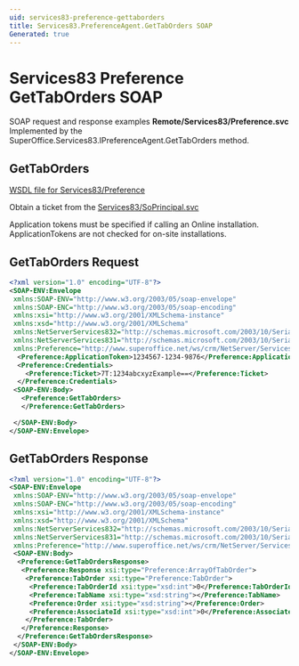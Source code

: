 ```yaml
---
uid: services83-preference-gettaborders
title: Services83.PreferenceAgent.GetTabOrders SOAP
Generated: true
---
```


# Services83 Preference GetTabOrders SOAP

SOAP request and response examples **Remote/Services83/Preference.svc**
Implemented by the <see cref="M:SuperOffice.Services83.IPreferenceAgent.GetTabOrders">SuperOffice.Services83.IPreferenceAgent.GetTabOrders</see> method.

## GetTabOrders






[WSDL file for Services83/Preference](../Services83-Preference.md)

Obtain a ticket from the [Services83/SoPrincipal.svc](../SoPrincipal/index.md)

Application tokens must be specified if calling an Online installation. ApplicationTokens are not checked for on-site installations.

## GetTabOrders Request

```xml
<?xml version="1.0" encoding="UTF-8"?>
<SOAP-ENV:Envelope
 xmlns:SOAP-ENV="http://www.w3.org/2003/05/soap-envelope"
 xmlns:SOAP-ENC="http://www.w3.org/2003/05/soap-encoding"
 xmlns:xsi="http://www.w3.org/2001/XMLSchema-instance"
 xmlns:xsd="http://www.w3.org/2001/XMLSchema"
 xmlns:NetServerServices832="http://schemas.microsoft.com/2003/10/Serialization/Arrays"
 xmlns:NetServerServices831="http://schemas.microsoft.com/2003/10/Serialization/"
 xmlns:Preference="http://www.superoffice.net/ws/crm/NetServer/Services83">
  <Preference:ApplicationToken>1234567-1234-9876</Preference:ApplicationToken>
  <Preference:Credentials>
    <Preference:Ticket>7T:1234abcxyzExample==</Preference:Ticket>
  </Preference:Credentials>
 <SOAP-ENV:Body>
   <Preference:GetTabOrders>
   </Preference:GetTabOrders>

 </SOAP-ENV:Body>
</SOAP-ENV:Envelope>

```


## GetTabOrders Response

```xml
<?xml version="1.0" encoding="UTF-8"?>
<SOAP-ENV:Envelope
 xmlns:SOAP-ENV="http://www.w3.org/2003/05/soap-envelope"
 xmlns:SOAP-ENC="http://www.w3.org/2003/05/soap-encoding"
 xmlns:xsi="http://www.w3.org/2001/XMLSchema-instance"
 xmlns:xsd="http://www.w3.org/2001/XMLSchema"
 xmlns:NetServerServices832="http://schemas.microsoft.com/2003/10/Serialization/Arrays"
 xmlns:NetServerServices831="http://schemas.microsoft.com/2003/10/Serialization/"
 xmlns:Preference="http://www.superoffice.net/ws/crm/NetServer/Services83">
 <SOAP-ENV:Body>
  <Preference:GetTabOrdersResponse>
   <Preference:Response xsi:type="Preference:ArrayOfTabOrder">
    <Preference:TabOrder xsi:type="Preference:TabOrder">
     <Preference:TabOrderId xsi:type="xsd:int">0</Preference:TabOrderId>
     <Preference:TabName xsi:type="xsd:string"></Preference:TabName>
     <Preference:Order xsi:type="xsd:string"></Preference:Order>
     <Preference:AssociateId xsi:type="xsd:int">0</Preference:AssociateId>
    </Preference:TabOrder>
   </Preference:Response>
  </Preference:GetTabOrdersResponse>
 </SOAP-ENV:Body>
</SOAP-ENV:Envelope>

```

